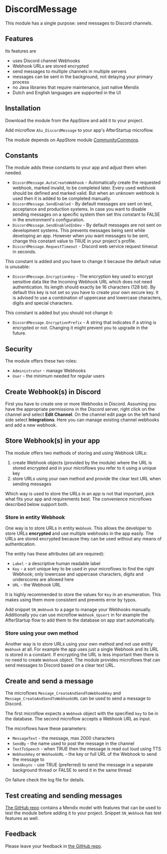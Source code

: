 # DiscordMessage

This module has a single purpose: send messages to Discord channels.

## Features

Its features are

* uses Discord channel Webhooks
* Webhook URLs are stored encrypted
* send messages to multiple channels in multiple servers
* messages can be sent in the background, not delaying your primary process
* no Java libraries that require maintenance, just native Mendix
* Dutch and English languages are supported in the UI

## Installation

Download the module from the AppStore and add it to your project.

Add microflow `ASu_DiscordMessage` to your app's AfterStartup microflow.

The module depends on AppStore module [CommunityCommons](https://appstore.home.mendix.com/link/app/170/).

## Constants

The module adds these constants to your app and adjust them when needed.

* `DiscordMessage.AutoCreateWebhook` - Automatically create the requested webhook, marked invalid, to be completed later. Every used webhook should be defined and marked valid. But when an unknown webhook is used then it is added to be completed manually.
* `DiscordMessage.SendEnabled` - By default messages are sent on test, acceptance and production systems. In case you want to disable sending messages on a specific system then set this constant to FALSE in the environment's configuration.
* `DiscordMessage.SendEnabledInDev` - By default messages are not sent on development systems. This prevents messages being sent while developing an app. However when you want messages to be sent, change this constant value to TRUE in your project's profile.
* `DiscordMessage.RequestTimeout` - Discord web service request timeout in seconds.

This constant is added and you have to change it because the default value is unusable:

* `DiscordMessage.EncryptionKey` - The encryption key used to encrypt sensitive data like the Incoming Webhook URL which does not need authentication. Its length should exactly be 16 characters (128 bit). By default this key is not set so you have to create your own secure key. It is advised to use a combination of uppercase and lowercase characters, digits and special characters.

This constant is added but you should not change it:

* `DiscordMessage.EncryptionPrefix` - A string that indicates if a string is encrypted or not. Changing it might prevent you to upgrade in the future.

## Security

The module offers these two roles:

* `Administrator` - manage Webhooks
* `User` - the minimum needed for regular users

## Create Webhook(s) in Discord

First you have to create one or more Webhooks in Discord. Assuming you have the appropriate permissions in the Discord server, right click on the channel and select **Edit Channel**. On the channel edit page on the left hand side select **Integrations**. Here you can manage existing channel webhooks and add a new webhook.

## Store Webhook(s) in your app

The module offers two methods of storing and using Webhook URLs:

1. create Webhook objects (provided by the module) where the URL is stored encrypted and in your microflows you refer to it using a unique key
2. store URLs using your own method and provide the clear text URL when sending messages

Which way is used to store the URLs in an app is not that important, pick what fits your app and requirements best. The convenience microflows described below support both.

### Store in entity Webhook

One way is to store URLs in entity `Webhook`. This allows the developer to store URLs **encrypted** and use multiple webhooks in the app easily. The URLs are stored encrypted because they can be used without any means of authentication.

The entity has these attributes (all are required):

* `Label` - a descriptive human readable label
* `Key` - a sort unique key to be used in your microflows to find the right Webhook; only lowercase and uppercase characters, digits and underscores are allowed here
* `URL` - the Webhook URL

It is highly recommended to store the values for `Key` in an enumeration. This makes using them more consistent and prevents error by typos.

Add snippet `SN_Webhook` to a page to manage your Webhooks manually. Additionally you can use microflow `Webhook_Upsert` in for example the AfterStartup flow to add them to the database on app start automatically.

### Store using your own method

Another way is to store URLs using your own method and not use entity `Webhook` at all. For example the app uses just a single Webhook and its URL is stored in a constant. If encrypting the URL is less important then there is no need to create `Webhook` object. The module provides microflows that can send messages to Discord based on a clear text URL.

## Create and send a message

The microflows `Message_CreateAndSendToWebhookKey` and `Message_CreateAndSendToWebhookURL` can be used to send a message to Discord.

The first microflow expects a `Webhook` object with the specified `key` to be in the database. The second microflow accepts a Webhook URL as input.

The microflows have these parameters:

* `MessageText` - the message, max 2000 characters
* `SendBy` - the name used to post the message in the channel
* `TextToSpeech` - when TRUE then the message is read out loud using TTS
* `WebhookKey` or `WebhookURL` - the key or full URL of the Webhook to send the message to
* `SendAsync` - use TRUE (preferred) to send the message in a separate background thread or FALSE to send it in the same thread

On failure check the log file for details.

## Test creating and sending messages

[The GitHub repo](https://github.com/ppoetsma/DiscordMessage) contains a Mendix model with features that can be used to test the module before adding it to your project. Snippet `SN_Webhook` has test features as well.

## Feedback

Please leave your feedback in [the GitHub repo](https://github.com/ppoetsma/DiscordMessage/issues).
